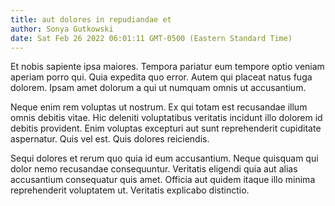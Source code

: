 ```yaml
---
title: aut dolores in repudiandae et
author: Sonya Gutkowski
date: Sat Feb 26 2022 06:01:11 GMT-0500 (Eastern Standard Time)
---
```

Et nobis sapiente ipsa maiores. Tempora pariatur eum tempore optio veniam aperiam porro qui. Quia expedita quo error. Autem qui placeat natus fuga dolorem. Ipsam amet dolorum a qui ut numquam omnis ut accusantium.

 Neque enim rem voluptas ut nostrum. Ex qui totam est recusandae illum omnis debitis vitae. Hic deleniti voluptatibus veritatis incidunt illo dolorem id debitis provident. Enim voluptas excepturi aut sunt reprehenderit cupiditate aspernatur. Quis vel est. Quis dolores reiciendis.

 Sequi dolores et rerum quo quia id eum accusantium. Neque quisquam qui dolor nemo recusandae consequuntur. Veritatis eligendi quia aut alias accusantium consequatur quis amet. Officia aut quidem itaque illo minima reprehenderit voluptatem ut. Veritatis explicabo distinctio.
